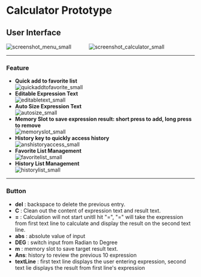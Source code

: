 # Calculator Prototype 

## User Interface 
![screenshot_menu_small](https://cloud.githubusercontent.com/assets/15674468/14340181/ef4011b0-fc39-11e5-85b8-f0cbfd77594d.png)         &nbsp;&nbsp;&nbsp;&nbsp; &nbsp; &nbsp; &nbsp;  ![screenshot_calculator_small](https://cloud.githubusercontent.com/assets/15674468/14340220/376d3850-fc3a-11e5-9a23-c9b230e1abd4.png)
***
### Feature
* **Quick add to favorite list**  <br>
![quickaddtofavorite_small](https://cloud.githubusercontent.com/assets/15674468/14340297/e1797b74-fc3a-11e5-906a-cedc5ebe1b01.gif)
* **Editable Expression Text**  <br>
![editabletext_small](https://cloud.githubusercontent.com/assets/15674468/14340315/09c1eb2a-fc3b-11e5-8233-61cde1e20776.gif)
* **Auto Size Expression Text**  <br>
![autosize_small](https://cloud.githubusercontent.com/assets/15674468/14340321/1fafb854-fc3b-11e5-9afb-3d52aa53bad6.gif)
* **Memory Slot to save expression result: short press to add, long press to remove**  <br>
![memoryslot_small](https://cloud.githubusercontent.com/assets/15674468/14340330/3229103e-fc3b-11e5-92d0-b118ee6d9687.gif)
* **History key to quickly access history**  <br>
![anshistoryaccess_small](https://cloud.githubusercontent.com/assets/15674468/14340369/98a6fe98-fc3b-11e5-9b49-f6abd2c57f8e.gif)
* **Favorite List Management**  <br>
![favoritelist_small](https://cloud.githubusercontent.com/assets/15674468/14340377/b3615bb6-fc3b-11e5-9c86-4ffe5ce03c18.gif)
* **History List Management**  <br>
![historylist_small](https://cloud.githubusercontent.com/assets/15674468/14340387/cbbd4148-fc3b-11e5-92dd-d0467c39e955.gif)

***
### Button 
* **del** : backspace to delete the previous entry.
* **C** : Clean out the content of expression text and result text.
* **=** : Calculation will not start unitll hit "=", "=" will take the expression from first text line to calculate and display the result on the second text line.
* **abs** : absolute value of input
* **DEG** : switch input from Radian to Degree
* **m** : memory slot to save target result text.
* **Ans**: history to review the previous 10 expression 
* **textLine** : first text line displays the user entering expression, second text lie displays the result from first line's expression

